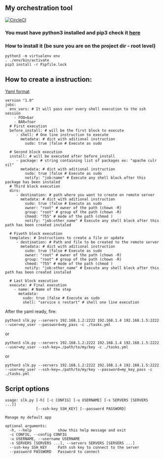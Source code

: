 ## My orchestration tool
[![CircleCI](https://circleci.com/gh/Rondineli/orchestration.svg?style=svg)](https://circleci.com/gh/Rondineli/orchestration)

### You must have python3 installed and pip3 check it [here](https://docs.python-guide.org/starting/install3/linux/)
### How to install it (be sure you are on the project dir - root level)
```
python3 -m virtualenv env
. ./env/bin/activate 
pip3 install -r Pipfile.lock
```

## How to create a instruction:
[Yaml format](https://en.wikipedia.org/wiki/YAML)
```
version "1.0"
jobs:
  env_vars: # It will pass over every shell execution to the ssh session
    - FOO=bar
    - BAR=foor
  # First execution
  before_install: # will be the first block to execute
     - shell: # One line instruction to execute
       metadata: # dict with aditional instruction
         sudo: true |false # Execute as sudo 

  # Second block execution
  install: # will be executed after before_install
     - package: # string containing list of packages ex: "apache culr vil"
       metadata: # dict with aditional instruction
         sudo: true |false # Execute as sudo
         notify: "job:name" # Execute any shell block after this package has been instaled
  # Third block execution
  dirs:
     - destination: # path where you want to create on remote server
       metadata: # dict with aditional instruction
         sudo: true |false # Execute as sudo
         owner: "root" # owner of the path (chown -R)
         group: "root" # group of the path (chown -R)
         chmod: "755" # mode of the path (chmod )
         notify: "job:other_name" # Execute any shell block after this path has been created instaled

  # Fiveth block execution
  templates: # Instructions to create a file or update 
     - destination: # Path and file to be created to the remote server
       metadata: # dict with aditional instruction
         sudo: true |false # Execute as sudo
         owner: "root" # owner of the path (chown -R)
         group: "root" # group of the path (chown -R)
         chmod: "755" # mode of the path (chmod )
         notify: "job:other_name" # Execute any shell block after this path has been created instaled

  # Last block execution
  execute: # Final execution
    - name: # Name of the step
      metadata:
        sudo: true |false # Execute as sudo
        shell: "service x restart" # shell one line execution
```

After the yaml ready, fire:
```
python3 slk.py --servers 192.168.1.2:2222 192.168.1.4 192.168.1.5:2222  --user=my_user --password=my_pass -c ./tasks.yml
```
or
```
python3 slk.py --servers 192.168.1.2:2222 192.168.1.4 192.168.1.5:2222  --user=my_user --ssh-key=./path/to/my/key -c ./tasks.yml
```
or 
```
python3 slk.py --servers 192.168.1.2:2222 192.168.1.4 192.168.1.5:2222  --user=my_user --ssh-key=./path/to/my/key --password=my_key_pass -c ./tasks.yml
```

## Script options
```
usage: slk.py [-h] [-c CONFIG] [-u USERNAME] [-s SERVERS [SERVERS ...]]
              [--ssh-key SSH_KEY] [--password PASSWORD]

Manage my default app

optional arguments:
  -h, --help            show this help message and exit
  -c CONFIG, --config CONFIG
  -u USERNAME, --username USERNAME
  -s SERVERS [SERVERS ...], --servers SERVERS [SERVERS ...]
  --ssh-key SSH_KEY     Path ssh key to connect to the server
  --password PASSWORD   Password to connect

```
